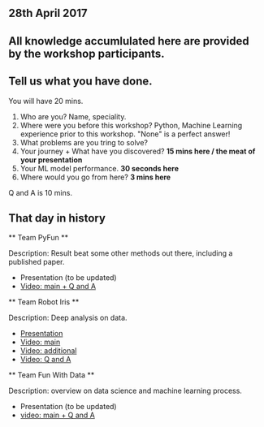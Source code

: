 ## 28th April 2017

## All knowledge accumlulated here are provided by the workshop participants.

## Tell us what you have done.
You will have 20 mins.

1. Who are you? Name, speciality.
2. Where were you before this workshop? Python, Machine Learning experience prior to this workshop. "None" is a perfect answer!
3. What problems are you tring to solve?
4. Your journey + What have you discovered? **15 mins here / the meat of your presentation**
5. Your ML model performance. **30 seconds here**
6. Where would you go from here? **3 mins here**

Q and A is 10 mins.

## That day in history
** Team PyFun **

Description: Result beat some other methods out there, including a published paper. 

- Presentation (to be updated) 
- [Video: main + Q and A]()


** Team Robot Iris **

Description: Deep analysis on data.

- [Presentation](https://github.com/katjad/iris-robot-imdb/blob/master/IMDb%20Data%20Exploration%20%26%20Machine%20Learning.pptx)
- [Video: main](https://youtu.be/JaV-SzGAc1g)
- [Video: additional](https://youtu.be/Z8mmfnKGjDg)
- [Video: Q and A](https://youtu.be/0u9Xei02H2A)


** Team Fun With Data **

Description: overview on data science and machine learning process.

- Presentation (to be updated)
- [video: main + Q and A](https://youtu.be/G4XbZdejhf8)

